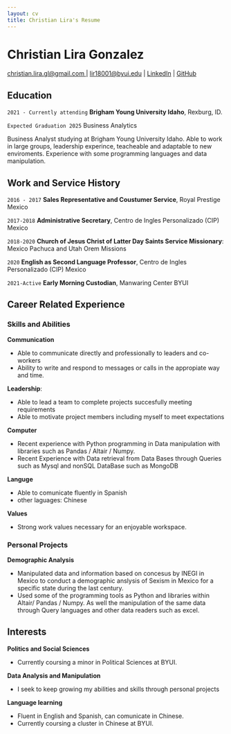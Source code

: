```yaml
---
layout: cv
title: Christian Lira's Resume
---
```

# Christian Lira Gonzalez

<div id="webaddress">
<a href="#">christian.lira.gl@gmail.com </a>
| <a href="#">lir18001@byui.edu</a>
| <a href="https://www.linkedin.com/in/christian-lira-6598341b9/">LinkedIn</a>
| <a href="https://github.com/ChristianLG2">GitHub</a>
</div>



<!-- https://www.monique.tech/the-art-of-markdown -->



## Education

`2021 - Currently attending`
__Brigham Young University Idaho__, Rexburg, ID.

`Expected Graduation 2025`  Business Analytics 

Business Analyst studying at Brigham Young University Idaho. Able to work in large groups, leadership experince, teacheable and adaptable to new enviroments. Experience with some programming languages and data manipulation.


## Work and Service History



`2016 - 2017`
__Sales Representative and Coustumer Service__, Royal Prestige Mexico


`2017-2018`
__Administrative Secretary__, Centro de Ingles Personalizado (CIP) Mexico



`2018-2020`
__Church of Jesus Christ of Latter Day Saints Service Missionary__: Mexico Pachuca and Utah Orem Missions

`2020`
__English as Second Language Professor__, Centro de Ingles Personalizado (CIP) Mexico

`2021-Active`
__Early Morning Custodian__, Manwaring Center BYUI




## Career Related Experience

### Skills and Abilities


__Communication__
- Able to communicate directly and professionally to leaders and co-workers
- Ability to write and respond to messages or calls in the appropiate way and time.

__Leadership__:
- Able to lead a team to complete projects succesfully meeting requirements
- Able to motivate project members including myself to meet expectations 

__Computer__
- Recent experience with Python programming in Data manipulation with libraries such as Pandas / Altair / Numpy. 
- Recent Experience with Data retrieval from Data Bases through Queries such as Mysql and nonSQL DataBase such as MongoDB

__Languge__
- Able to comunicate fluently in Spanish
- other laguages: Chinese

__Values__
- Strong work values necessary for an enjoyable workspace.

### Personal Projects


__Demographic Analysis__

- Manipulated data and information based on concesus by INEGI in Mexico to conduct a demographic anslysis of Sexism in Mexico for a specific state during the last century.
- Used some of the programming tools as Python and libraries within Altair/ Pandas / Numpy. As well the manipulation of the same data through Query languages and other data readers such as excel.



## Interests

__Politics and Social Sciences__

- Currently coursing a minor in Political Sciences at BYUI.

__Data Analysis and Manipulation__
- I seek to keep growing my abilities and skills through personal projects

__Language learning__

- Fluent in English and Spanish, can comunicate in Chinese.
- Currently coursing a cluster in Chinese at BYUI.




<!-- ### Footer

Last updated: May 2013 -->


